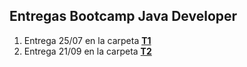 ## Entregas Bootcamp Java Developer

1. Entrega 25/07 en la carpeta [**T1**](https://github.com/joaquinrajmilevich/back-bootcamp/tree/master/T1/src)
1. Entrega 21/09 en la carpeta [**T2**](https://github.com/joaquinrajmilevich/back-bootcamp/tree/master/T2/src)